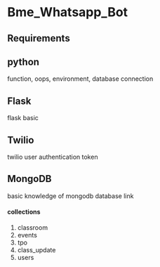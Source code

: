 # Bme_Whatsapp_Bot

## Requirements

## python
 function,
 oops,
 environment,
 database connection

## Flask 
flask basic 

## Twilio
twilio user authentication token

## MongoDB
basic knowledge of mongodb
database link
#### collections 
 1) classroom
 2) events
 3) tpo
 4) class_update
 5) users

